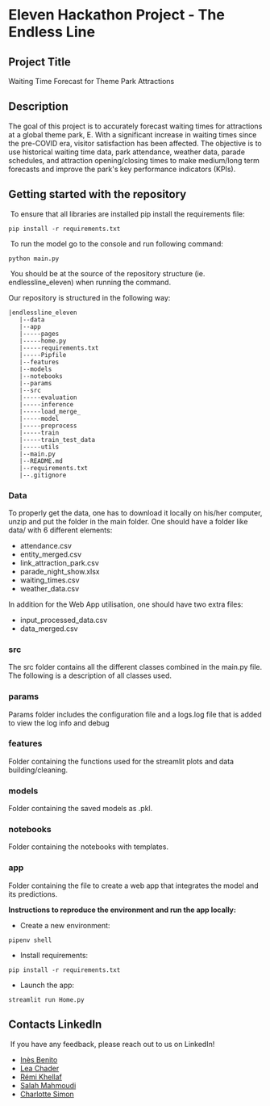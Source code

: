 # Eleven Hackathon Project - The Endless Line

## Project Title

Waiting Time Forecast for Theme Park Attractions

## Description

The goal of this project is to accurately forecast waiting times for attractions at a global theme park, E. With a significant increase in waiting times since the pre-COVID era, visitor satisfaction has been affected. The objective is to use historical waiting time data, park attendance, weather data, parade schedules, and attraction opening/closing times to make medium/long term forecasts and improve the park's key performance indicators (KPIs).


## Getting started with the repository
​
To ensure that all libraries are installed pip install the requirements file:
 
```
pip install -r requirements.txt
```
​
To run the model go to the console and run following command: 
 
```
python main.py
```
​
You should be at the source of the repository structure (ie. endlessline_eleven) when running the command.

Our repository is structured in the following way:
​
```
|endlessline_eleven
   |--data
   |--app
   |-----pages
   |-----home.py
   |-----requirements.txt
   |-----Pipfile
   |--features
   |--models
   |--notebooks
   |--params
   |--src
   |-----evaluation
   |-----inference
   |-----load_merge_
   |-----model
   |-----preprocess
   |-----train
   |-----train_test_data
   |-----utils
   |--main.py
   |--README.md
   |--requirements.txt
   |--.gitignore
```

### Data 

To properly get the data, one has to download it locally on his/her computer, unzip and put the folder in the main folder. One should have a folder like data/ with 6 different elements:
- attendance.csv
- entity_merged.csv
- link_attraction_park.csv
- parade_night_show.xlsx
- waiting_times.csv
- weather_data.csv

In addition for the Web App utilisation, one should have two extra files:
- input_processed_data.csv
- data_merged.csv

### src
The src folder contains all the different classes combined in the main.py file. The following is a description of all classes used.

### params
Params folder includes the configuration file and a logs.log file that is added to view the log info and debug

### features
Folder containing the functions used for the streamlit plots and data building/cleaning.

### models
Folder containing the saved models as .pkl.

### notebooks
Folder containing the notebooks with templates.

### app
Folder containing the file to create a web app that integrates the model and its predictions.

**Instructions to reproduce the environment and run the app locally:**

- Create a new environment:

```pipenv shell```

- Install requirements:

```pip install -r requirements.txt```

- Launch the app:

```streamlit run Home.py```

## Contacts LinkedIn 
​
If you have any feedback, please reach out to us on LinkedIn!
​
- [Inès Benito](https://www.linkedin.com/in/ines-benito/)
- [Lea Chader](https://www.linkedin.com/in/lea-chader/)
- [Rémi Khellaf](https://www.linkedin.com/in/remi-khellaf/)
- [Salah Mahmoudi](https://www.linkedin.com/in/salahmahmoudi/)
- [Charlotte Simon](https://www.linkedin.com/in/charlottesmn/)
